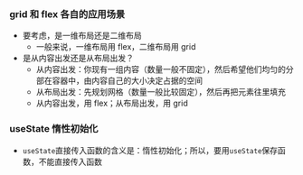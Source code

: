 ### grid 和 flex 各自的应用场景

- 要考虑，是一维布局还是二维布局
  - 一般来说，一维布局用 flex，二维布局用 grid
- 是从内容出发还是从布局出发？
  - 从内容出发：你现有一组内容（数量一般不固定），然后希望他们均匀的分部在容器中，由内容自己的大小决定占据的空间
  - 从布局出发：先规划网格（数量一般比较固定），然后再把元素往里填充
  - 从内容出发，用 flex；从布局出发，用 grid

### useState 惰性初始化

- `useState`直接传入函数的含义是：惰性初始化；所以，要用`useState`保存函数，不能直接传入函数
